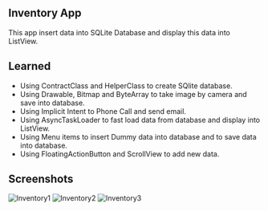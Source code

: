 Inventory App
----------------------
This app insert data into SQLite Database and display this data into ListView.

Learned
-----------------------
- Using ContractClass and HelperClass to create SQlite database. 
- Using Drawable, Bitmap and ByteArray to take image by camera and save into database.
- Using Implicit Intent to Phone Call and send email. 
- Using AsyncTaskLoader to fast load data from database and display into ListView.
- Using Menu items to insert Dummy data into database and to save data into database.
- Using FloatingActionButton and ScrollView to add new data. 

 
Screenshots
---------------------------------------
![Inventory1](https://user-images.githubusercontent.com/49339964/56084732-1fe0c500-5dec-11e9-8e91-abc10272d497.PNG)
![Inventory2](https://user-images.githubusercontent.com/49339964/56084734-25d6a600-5dec-11e9-991a-397932f4bba1.PNG)
![Inventory3](https://user-images.githubusercontent.com/49339964/56084787-42271280-5ded-11e9-9af9-9b4b7f6c8f83.PNG)
